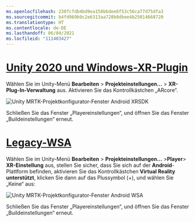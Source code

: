 ```yaml
---
ms.openlocfilehash: 230fcfdb4bd9ea158bbdee6f53c56ca77d75dfa3
ms.sourcegitcommit: b4fd969b9c2e6313aa728b0dbee4b25014668720
ms.translationtype: HT
ms.contentlocale: de-DE
ms.lasthandoff: 06/04/2021
ms.locfileid: "111403427"
---
```

# <a name="unity-2020--windows-xr-plugin"></a>[Unity 2020 und Windows-XR-Plugin](#tab/winxr)

Wählen Sie im Unity-Menü **Bearbeiten** > **Projekteinstellungen...**  > **XR-Plug-In-Verwaltung** aus. Aktivieren Sie das Kontrollkästchen „ARcore“.

![Unity MRTK-Projektkonfigurator-Fenster Android XRSDK](../images/mr-learning-asa/asa-05-section3-step1-2-1-XRSDK-android.png)

Schließen Sie das Fenster „Playereinstellungen“, und öffnen Sie das Fenster „Buildeinstellungen“ erneut.

# <a name="legacy-wsa"></a>[Legacy-WSA](#tab/wsa)

Wählen Sie im Unity-Menü **Bearbeiten** > **Projekteinstellungen...**  >**Player**> **XR-Einstellung** aus, stellen Sie sicher, dass Sie sich auf der **Android**-Plattform befinden, aktivieren Sie das Kontrollkästchen **Virtual Reality unterstützt**, klicken Sie dann auf das Plussymbol (+), und wählen Sie „Keine“ aus:

![Unity MRTK-Projektkonfigurator-Fenster Android WSA](../images/mr-learning-asa/asa-05-section3-step1-2-1-Legacy.PNG)

Schließen Sie das Fenster „Playereinstellungen“, und öffnen Sie das Fenster „Buildeinstellungen“ erneut.
